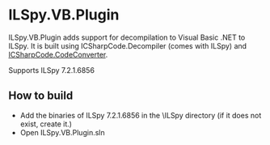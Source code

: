 # ILSpy.VB.Plugin

ILSpy.VB.Plugin adds support for decompilation to Visual Basic .NET to ILSpy. It is built using ICSharpCode.Decompiler (comes with ILSpy) and [ICSharpCode.CodeConverter](https://github.com/icsharpcode/CodeConverter).

Supports ILSpy 7.2.1.6856

How to build
------------

* Add the binaries of ILSpy 7.2.1.6856 in the \ILSpy directory (if it does not exist, create it.)
* Open ILSpy.VB.Plugin.sln